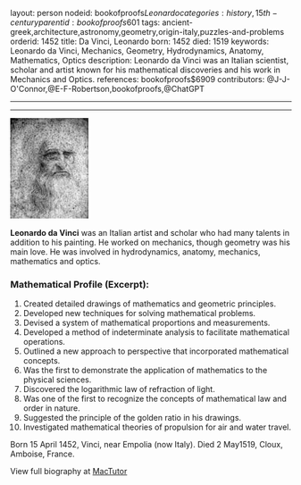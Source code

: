 layout: person
nodeid: bookofproofs$Leonardo
categories: history,15th-century
parentid: bookofproofs$601
tags: ancient-greek,architecture,astronomy,geometry,origin-italy,puzzles-and-problems
orderid: 1452
title: Da Vinci, Leonardo
born: 1452
died: 1519
keywords: Leonardo da Vinci, Mechanics, Geometry, Hydrodynamics, Anatomy, Mathematics, Optics
description: Leonardo da Vinci was an Italian scientist, scholar and artist known for his mathematical discoveries and his work in Mechanics and Optics.
references: bookofproofs$6909
contributors: @J-J-O'Connor,@E-F-Robertson,bookofproofs,@ChatGPT

---



---

![Leonardo.jpg](https://github.com/bookofproofs/bookofproofs.github.io/blob/main/_sources/_assets/images/portraits/Leonardo.jpg?raw=true)

**Leonardo da Vinci** was an Italian artist and scholar who had many talents in addition to his painting. He worked on mechanics, though geometry was his main love. He was involved in hydrodynamics, anatomy, mechanics, mathematics and optics.

### Mathematical Profile (Excerpt):
1. Created detailed drawings of mathematics and geometric principles.
2. Developed new techniques for solving mathematical problems.
3. Devised a system of mathematical proportions and measurements.
4. Developed a method of indeterminate analysis to facilitate mathematical operations.
5. Outlined a new approach to perspective that incorporated mathematical concepts.
6. Was the first to demonstrate the application of mathematics to the physical sciences.
7. Discovered the logarithmic law of refraction of light.
8. Was one of the first to recognize the concepts of mathematical law and order in nature.
9. Suggested the principle of the golden ratio in his drawings.
10. Investigated mathematical theories of propulsion for air and water travel.

Born 15 April 1452, Vinci, near Empolia (now Italy). Died 2 May1519, Cloux, Amboise, France.

View full biography at [MacTutor](https://mathshistory.st-andrews.ac.uk/Biographies/Leonardo/)
